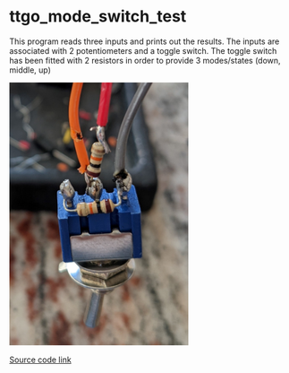 # ttgo_mode_switch_test
This program reads three inputs and prints out the results.  The inputs are associated with 
 2 potentiometers and a toggle switch.  The toggle switch has been fitted with 2 resistors in order
 to provide 3 modes/states (down, middle, up)

<img src="./images/raw_switch_wiring.jpg" alt="Toggle switch before insulating" width="320">

[Source code link](https://github.com/jones2126/ttgo_projects/blob/main/ttgo_mode_switch_test/src/main.cpp)